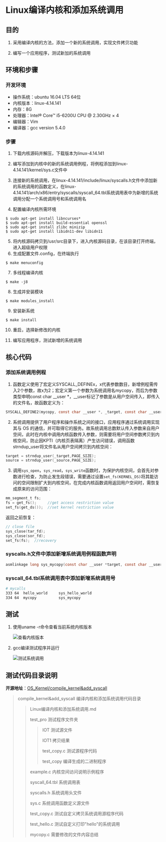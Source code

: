 # Linux编译内核和添加系统调用

## 目的

1. 采用编译内核的方法，添加一个新的系统调用，实现文件拷贝功能

2. 编写一个应用程序，测试新加的系统调用

## 环境和步骤

### 开发环境

- 操作系统：ubuntu 16.04 LTS 64位
- 内核版本：linux-4.14.141
- 内存：8G
- 处理器：Intel® Core™ i5-6200U CPU @ 2.30GHz × 4 
- 编辑器：Vim
- 编译器：gcc version 5.4.0

### 步骤

1. 下载内核源码并解压，下载版本为linux-4.14.141

2. 编写添加到内核中的新的系统调用例程，将例程添加到linux-4.14.141/kernel/sys.c文件中

3. 连接新的系统调用，在linux-4.14.141/include/linux/syscalls.h文件中添加新的系统调用的函数定义，在linux-4.14.141/arch/x86/entry/syscalls/syscall_64.tbl系统调用表中为新增的系统调用分配一个系统调用号和系统调用名

4. 配置编译内核所需环境

```shell
$ sudo apt-get install libncurses* 
$ sudo apt-get install build-essential openssl 
$ sudo apt-get install zlibc minizip 
$ sudo apt-get install libidn11-dev libidn11
```

5. 将内核源码拷贝到/usr/src目录下，进入内核源码目录，在该目录打开终端，进入超级用户权限
6. 生成配置文件.config，在终端执行

```shell
$ make menuconfig
```

7. 多线程编译内核

```shell
$ make -j8
```

8. 生成并安装模块

```shell
$ make modules_install
```

9. 安装新系统

```shell
$ make install
```

10. 重启，选择新修改的内核

11. 编写应用程序，测试新增的系统调用

## 核心代码

### 添加系统调用例程

1. 函数定义使用了宏定义SYSCALL_DEFINEx，x代表参数数目，新增例程需传入2个参数，故x为2；宏定义第一个参数为系统调用名mycopy，而后为参数类型申明const char __user *，__user标记了参数是从用户空间传入，即传入的文件名，故函数定义为：

```c
SYSCALL_DEFINE2(mycopy, const char __user *, _target, const char __user *, _source)
```

2. 系统调用提供了用户程序和操作系统之间的接口，应用程序通过系统调用实现其与 OS 的通信，并可取得它的服务。故系统调用总数默认传入参数来自用户空间，此时在内核中调用内核函数传入参数，则需要将用户空间参数拷贝到内核空间，防止因KPTI（内核页表隔离）产生访问错误，调用函数strndup_user将文件名从用户空间拷贝到内核空间：

```c
target = strndup_user(_target,PAGE_SIZE);
source = strndup_user(_source,PAGE_SIZE);
```

3. 调用`sys_open`，`sys_read`，`sys_write`函数时，为保护内核空间，会首先对参数进行检查，为防止发生段错误，需要通过设置`set_fs(KERNEL_DS)`将其能访问的空间限制扩大到内核空间，在完成内核函数调用返回用户空间时，需恢复成原来的访问范围：


```c
mm_segment_t fs;
fs = get_fs();     //get access restriction value
set_fs(get_ds());  //set kernel restriction value
```

   返回之前恢复：

```c
// close file
sys_close(tar_fd);
sys_close(sor_fd);
set_fs(fs);  //recovery
```

### syscalls.h文件中添加新增系统调用例程函数声明

```c
asmlinkage long sys_mycopy(const char __user *target, const char __user *source);
```

### syscall_64.tbl系统调用表中添加新增系统调用号

```bash
# mycalls 
333 64  hello_world     sys_hello_world
334 64  mycopy          sys_mycopy
```

## 测试

1. 使用uname -r命令查看当前系统内核版本

   ![查看内核版本](https://img-blog.csdnimg.cn/img_convert/3fbf587909a483afbbb24f99273ad9ea.png)

2. gcc编译测试程序并运行

   ![测试系统调用](https://img-blog.csdnimg.cn/img_convert/a9663194cf0fc65a81603119a2228fd6.png)

## 测试代码目录说明

**开源地址**：[OS_Kernel/compile_kernel&add_syscall](https://github.com/MiChuan/OS_Kernel/tree/master/compile_kernel%26add_syscall)

> compile_kernel&add_syscall    编译内核和添加系统调用代码目录
>
> > Linux编译内核和添加系统调用.md
> >
> > test_pro             测试程序文件夹
> >
> > > IOT                 测试源文件
> > >
> > > IOT1               拷贝结果
> > >
> > > test_copy.c    测试源程序代码
> > >
> > > test_copy       编译生成的二进制程序
> >
> > example.c          内核空间访问说明示例程序
> >
> > syscall_64.tbl     系统调用表
> >
> > syscalls.h            系统调用头文件
> >
> > sys.c                    系统调用函数定义源文件
> >
> > test_copy.c         测试自定义拷贝系统调用源程序代码
> >
> > test_hello.c         测试自定义打印"hello"的系统调用
> >
> > mycopy.c            需要修改的文件内容总结
